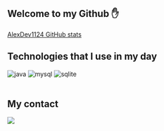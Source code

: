 ## Welcome to my Github ✋

[AlexDev1124 GitHub stats](https://github.com/AlexDev1124)

## Technologies that I use in my day

<div style="display: inline_block">
  <img align="center" alt="java" src="https://img.shields.io/badge/Java-ED8B00?style=for-the-badge&logo=openjdk&logoColor=white" />
  <img align="center" alt="mysql" src="https://img.shields.io/badge/MySQL-00000F?style=for-the-badge&logo=mysql&logoColor=white" />
  <img align="center" alt="sqlite" src="https://img.shields.io/badge/SQLite-07405E?style=for-the-badge&logo=sqlite&logoColor=white" />
</div><br/>

## My contact 

<a href="https://discord.com/users/641708963229859842" target="_blank"><img src="https://img.shields.io/badge/Discord-7289DA?style=for-the-badge&logo=discord&logoColor=white" target="_blank"></a>
